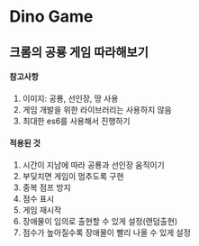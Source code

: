 # Dino Game

## 크롬의 공룡 게임 따라해보기

#### 참고사항
1. 이미지: 공룡, 선인장, 땅 사용
2. 게임 개발을 위한 라이브러리는 사용하지 않음
3. 최대한 es6를 사용해서 진행하기

#### 적용된 것
1. 시간이 지남에 따라 공룡과 선인장 움직이기
2. 부딪치면 게임이 멈추도록 구현
3. 중복 점프 방지
4. 점수 표시
5. 게임 재시작
6. 장애물이 임의로 출현할 수 있게 설정(랜덤출현)
7. 점수가 높아질수록 장애물이 빨리 나올 수 있게 설정